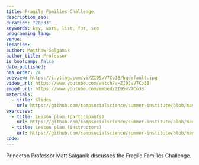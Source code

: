 ```yaml
---
title: Fragile Families Challenge
description_seo:
duration: "28:33"
keywords: key, word, list, for, seo
programming_lang:
venue:
location:
author: Matthew Salganik
author_title: Professor
is_bootcamp: false
date_published:
has_order: 24
preview: https://i.ytimg.com/vi/ZI95vV7Co38/hqdefault.jpg
video_url: https://www.youtube.com/watch?v=ZI95vV7Co38
embed_url: https://www.youtube.com/embed/ZI95vV7Co38
materials:
  - title: Slides
    url: https://github.com/compsocialscience/summer-institute/blob/master/2020/materials/day5-mass-collaboration/05-ffchallenge.pdf
exercises:
  - title: Lesson plan (participants)
    url: https://github.com/compsocialscience/summer-institute/blob/master/2021/materials/day5-mass-collaboration/activity/lesson_plan_masscollaboration_participant.md#lesson-plan-for-participants
  - title: Lesson plan (instructors)
    url: https://github.com/compsocialscience/summer-institute/blob/master/2021/materials/day5-mass-collaboration/activity/lesson_plan_masscollaboration_instructor.md#lesson-plan-for-instructors
code:
---
```


Princeton Professor Matt Salganik discusses the Fragile Families Challenge.
